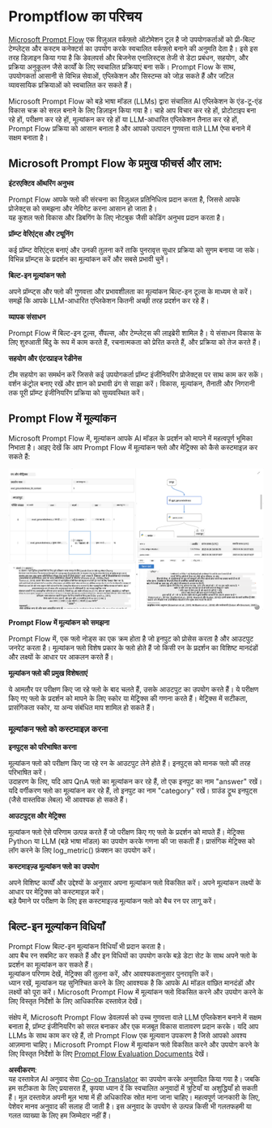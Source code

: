 <!--
CO_OP_TRANSLATOR_METADATA:
{
  "original_hash": "3cbe7629d254f1043193b7fe22524d55",
  "translation_date": "2025-07-16T22:38:03+00:00",
  "source_file": "md/01.Introduction/05/Promptflow.md",
  "language_code": "hi"
}
-->
# **Promptflow का परिचय**

[Microsoft Prompt Flow](https://microsoft.github.io/promptflow/index.html?WT.mc_id=aiml-138114-kinfeylo) एक विज़ुअल वर्कफ़्लो ऑटोमेशन टूल है जो उपयोगकर्ताओं को प्री-बिल्ट टेम्प्लेट्स और कस्टम कनेक्टर्स का उपयोग करके स्वचालित वर्कफ़्लो बनाने की अनुमति देता है। इसे इस तरह डिज़ाइन किया गया है कि डेवलपर्स और बिजनेस एनालिस्ट्स तेजी से डेटा प्रबंधन, सहयोग, और प्रक्रिया अनुकूलन जैसे कार्यों के लिए स्वचालित प्रक्रियाएं बना सकें। Prompt Flow के साथ, उपयोगकर्ता आसानी से विभिन्न सेवाओं, एप्लिकेशन और सिस्टम्स को जोड़ सकते हैं और जटिल व्यावसायिक प्रक्रियाओं को स्वचालित कर सकते हैं।

Microsoft Prompt Flow को बड़े भाषा मॉडल (LLMs) द्वारा संचालित AI एप्लिकेशन के एंड-टू-एंड विकास चक्र को सरल बनाने के लिए डिज़ाइन किया गया है। चाहे आप विचार कर रहे हों, प्रोटोटाइप बना रहे हों, परीक्षण कर रहे हों, मूल्यांकन कर रहे हों या LLM-आधारित एप्लिकेशन तैनात कर रहे हों, Prompt Flow प्रक्रिया को आसान बनाता है और आपको उत्पादन गुणवत्ता वाले LLM ऐप्स बनाने में सक्षम बनाता है।

## Microsoft Prompt Flow के प्रमुख फीचर्स और लाभ:

**इंटरएक्टिव ऑथरिंग अनुभव**

Prompt Flow आपके फ्लो की संरचना का विज़ुअल प्रतिनिधित्व प्रदान करता है, जिससे आपके प्रोजेक्ट्स को समझना और नेविगेट करना आसान हो जाता है।  
यह कुशल फ्लो विकास और डिबगिंग के लिए नोटबुक जैसी कोडिंग अनुभव प्रदान करता है।

**प्रॉम्प्ट वेरिएंट्स और ट्यूनिंग**

कई प्रॉम्प्ट वेरिएंट्स बनाएं और उनकी तुलना करें ताकि पुनरावृत्त सुधार प्रक्रिया को सुगम बनाया जा सके। विभिन्न प्रॉम्प्ट्स के प्रदर्शन का मूल्यांकन करें और सबसे प्रभावी चुनें।

**बिल्ट-इन मूल्यांकन फ्लो**

अपने प्रॉम्प्ट्स और फ्लो की गुणवत्ता और प्रभावशीलता का मूल्यांकन बिल्ट-इन टूल्स के माध्यम से करें।  
समझें कि आपके LLM-आधारित एप्लिकेशन कितनी अच्छी तरह प्रदर्शन कर रहे हैं।

**व्यापक संसाधन**

Prompt Flow में बिल्ट-इन टूल्स, सैंपल्स, और टेम्प्लेट्स की लाइब्रेरी शामिल है। ये संसाधन विकास के लिए शुरुआती बिंदु के रूप में काम करते हैं, रचनात्मकता को प्रेरित करते हैं, और प्रक्रिया को तेज करते हैं।

**सहयोग और एंटरप्राइज रेडीनेस**

टीम सहयोग का समर्थन करें जिससे कई उपयोगकर्ता प्रॉम्प्ट इंजीनियरिंग प्रोजेक्ट्स पर साथ काम कर सकें।  
वर्शन कंट्रोल बनाए रखें और ज्ञान को प्रभावी ढंग से साझा करें। विकास, मूल्यांकन, तैनाती और निगरानी तक पूरी प्रॉम्प्ट इंजीनियरिंग प्रक्रिया को सुव्यवस्थित करें।

## Prompt Flow में मूल्यांकन

Microsoft Prompt Flow में, मूल्यांकन आपके AI मॉडल के प्रदर्शन को मापने में महत्वपूर्ण भूमिका निभाता है। आइए देखें कि आप Prompt Flow में मूल्यांकन फ्लो और मेट्रिक्स को कैसे कस्टमाइज़ कर सकते हैं:

![PFVizualise](../../../../../translated_images/pfvisualize.c1d9ca75baa2a2221667124fa82ba2307f74a34620b9c1eff2cfc1fa2972909b.hi.png)

**Prompt Flow में मूल्यांकन को समझना**

Prompt Flow में, एक फ्लो नोड्स का एक क्रम होता है जो इनपुट को प्रोसेस करता है और आउटपुट जनरेट करता है। मूल्यांकन फ्लो विशेष प्रकार के फ्लो होते हैं जो किसी रन के प्रदर्शन का विशिष्ट मानदंडों और लक्ष्यों के आधार पर आकलन करते हैं।

**मूल्यांकन फ्लो की प्रमुख विशेषताएं**

ये आमतौर पर परीक्षण किए जा रहे फ्लो के बाद चलते हैं, उसके आउटपुट का उपयोग करते हैं। ये परीक्षण किए गए फ्लो के प्रदर्शन को मापने के लिए स्कोर या मेट्रिक्स की गणना करते हैं। मेट्रिक्स में सटीकता, प्रासंगिकता स्कोर, या अन्य संबंधित माप शामिल हो सकते हैं।

### मूल्यांकन फ्लो को कस्टमाइज़ करना

**इनपुट्स को परिभाषित करना**

मूल्यांकन फ्लो को परीक्षण किए जा रहे रन के आउटपुट लेने होते हैं। इनपुट्स को मानक फ्लो की तरह परिभाषित करें।  
उदाहरण के लिए, यदि आप QnA फ्लो का मूल्यांकन कर रहे हैं, तो एक इनपुट का नाम "answer" रखें। यदि वर्गीकरण फ्लो का मूल्यांकन कर रहे हैं, तो इनपुट का नाम "category" रखें। ग्राउंड ट्रूथ इनपुट्स (जैसे वास्तविक लेबल) भी आवश्यक हो सकते हैं।

**आउटपुट्स और मेट्रिक्स**

मूल्यांकन फ्लो ऐसे परिणाम उत्पन्न करते हैं जो परीक्षण किए गए फ्लो के प्रदर्शन को मापते हैं। मेट्रिक्स Python या LLM (बड़े भाषा मॉडल) का उपयोग करके गणना की जा सकती हैं। प्रासंगिक मेट्रिक्स को लॉग करने के लिए log_metric() फ़ंक्शन का उपयोग करें।

**कस्टमाइज़्ड मूल्यांकन फ्लो का उपयोग**

अपने विशिष्ट कार्यों और उद्देश्यों के अनुसार अपना मूल्यांकन फ्लो विकसित करें। अपने मूल्यांकन लक्ष्यों के आधार पर मेट्रिक्स को कस्टमाइज़ करें।  
बड़े पैमाने पर परीक्षण के लिए इस कस्टमाइज़्ड मूल्यांकन फ्लो को बैच रन पर लागू करें।

## बिल्ट-इन मूल्यांकन विधियाँ

Prompt Flow बिल्ट-इन मूल्यांकन विधियाँ भी प्रदान करता है।  
आप बैच रन सबमिट कर सकते हैं और इन विधियों का उपयोग करके बड़े डेटा सेट के साथ अपने फ्लो के प्रदर्शन का मूल्यांकन कर सकते हैं।  
मूल्यांकन परिणाम देखें, मेट्रिक्स की तुलना करें, और आवश्यकतानुसार पुनरावृत्ति करें।  
ध्यान रखें, मूल्यांकन यह सुनिश्चित करने के लिए आवश्यक है कि आपके AI मॉडल वांछित मानदंडों और लक्ष्यों को पूरा करें। Microsoft Prompt Flow में मूल्यांकन फ्लो विकसित करने और उपयोग करने के लिए विस्तृत निर्देशों के लिए आधिकारिक दस्तावेज़ देखें।

संक्षेप में, Microsoft Prompt Flow डेवलपर्स को उच्च गुणवत्ता वाले LLM एप्लिकेशन बनाने में सक्षम बनाता है, प्रॉम्प्ट इंजीनियरिंग को सरल बनाकर और एक मजबूत विकास वातावरण प्रदान करके। यदि आप LLMs के साथ काम कर रहे हैं, तो Prompt Flow एक मूल्यवान उपकरण है जिसे आपको अवश्य आज़माना चाहिए। Microsoft Prompt Flow में मूल्यांकन फ्लो विकसित करने और उपयोग करने के लिए विस्तृत निर्देशों के लिए [Prompt Flow Evaluation Documents](https://learn.microsoft.com/azure/machine-learning/prompt-flow/how-to-develop-an-evaluation-flow?view=azureml-api-2?WT.mc_id=aiml-138114-kinfeylo) देखें।

**अस्वीकरण**:  
यह दस्तावेज़ AI अनुवाद सेवा [Co-op Translator](https://github.com/Azure/co-op-translator) का उपयोग करके अनुवादित किया गया है। जबकि हम सटीकता के लिए प्रयासरत हैं, कृपया ध्यान दें कि स्वचालित अनुवादों में त्रुटियाँ या अशुद्धियाँ हो सकती हैं। मूल दस्तावेज़ अपनी मूल भाषा में ही अधिकारिक स्रोत माना जाना चाहिए। महत्वपूर्ण जानकारी के लिए, पेशेवर मानव अनुवाद की सलाह दी जाती है। इस अनुवाद के उपयोग से उत्पन्न किसी भी गलतफहमी या गलत व्याख्या के लिए हम जिम्मेदार नहीं हैं।